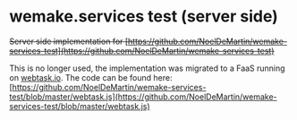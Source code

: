# wemake.services test (server side)

~~Server side implementation for [https://github.com/NoelDeMartin/wemake-services-test](https://github.com/NoelDeMartin/wemake-services-test)~~

This is no longer used, the implementation was migrated to a FaaS running on [webtask.io](https://webtask.io). The code can be found here: [https://github.com/NoelDeMartin/wemake-services-test/blob/master/webtask.js](https://github.com/NoelDeMartin/wemake-services-test/blob/master/webtask.js)
